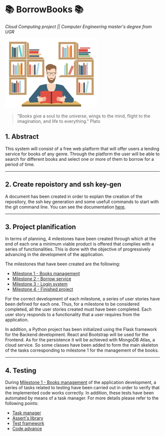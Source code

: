 # 📚 BorrowBooks 📚

*Cloud Computing project || Computer Engineering master's degree from UGR*

<img src="https://github.com/LuGuDu/BorrowBooks/blob/LuGuDu-milestone0/docs/resources/borrowbooks.jpg" alt="Borrow a book" style="width:300px;"/>

> "Books give a soul to the universe, wings to the mind, flight to the imagination, and life to everything." Plato

## 1. Abstract

This system will consist of a free web platform that will offer users a lending service for books of any genre. Through the platform the user will be able to search for different books and select one or more of them to borrow for a period of time.

***

## 2. Create repoistory and ssh key-gen

A document has been created in order to explain the creation of the repository, the ssh key generation and some usefull commands to start with the git command line. You can see the documentation [here](https://github.com/LuGuDu/BorrowBooks/blob/LuGuDu-milestone0/docs/milestone0.md).

***

## 3. Project planification

In terms of planning, 4 milestones have been created through which at the end of each one a minimum viable product is offered that complies with a series of functionalities. This is done with the objective of progressively advancing in the development of the application.

The milestones that have been created are the following:

 - [Milestone 1 - Books management](https://github.com/LuGuDu/BorrowBooks/milestone/2)
 - [Milestone 2 - Borrow service](https://github.com/LuGuDu/BorrowBooks/milestone/3)
 - [Milestone 3 - Login system](https://github.com/LuGuDu/BorrowBooks/milestone/4)
 - [Milestone 4 - Finished project](https://github.com/LuGuDu/BorrowBooks/milestone/5)

For the correct development of each milestone, a series of user stories have been defined for each one. Thus, for a milestone to be considered completed, all the user stories created must have been completed. Each user story responds to a functionality that a user requires from the application.

In addition, a Python project has been initialized using the Flask framework for the Backend development. React and Bootstrap will be used for the Frontend. As for the persistence it will be achieved with MongoDB Atlas, a cloud service. So some classes have been added to form the main skeleton of the tasks corresponding to milestone 1 for the management of the books.

***

## 4. Testing

During [Milestone 1 - Books management](https://github.com/LuGuDu/BorrowBooks/milestone/2) of the application development, a series of tasks related to testing have been carried out in order to verify that the implemented code works correctly. In addition, these tests have been automated by means of a task manager. For more details please refer to the following points:
 - [Task manager](https://github.com/LuGuDu/BorrowBooks/blob/LuGuDu-milestone1/docs/task_manager.md)
 - [Assert's library](https://github.com/LuGuDu/BorrowBooks/blob/LuGuDu-milestone1/docs/assert_library.md)
 - [Test framework](https://github.com/LuGuDu/BorrowBooks/milestone/4)
 - [Code advance](https://github.com/LuGuDu/BorrowBooks/milestone/5)

